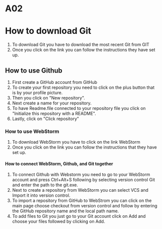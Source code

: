 # A02
<!DOCTYPE html>
<html>
  <head> 
    <title>How to use Git, WebStorm, and Github.</title>
  </head>
  <body>
    <h1>How to download Git</h1>
    <ol>
      <li>To download Git you have to download the most recent Git from <a href="https://git-scm.com/downloads"></a>GIT</li>
      <li>Once you click on the link you can follow the instructions they have set up.</li>
    </ol>
    <h2>How to use Github</h2>
    <ol>
      <li>First create a GitHub account from <a href="https://github.com/join"></a>GitHub</li>
      <li>To create your first repository you need to click on the plus button that is by your profile picture.</li>
      <li>Then you click on "New repository".</li>
      <li>Next create a name for your repository.</li>
      <li>To have Readme.file connected to your repository file you click on "Initialize this repository with a README".</li>
      <li>Lastly, click on "Click repository"</li>
    </ol>
    <h3>How to use WebStorm</h3>
    <ol>
      <li>To download WebStorm you have to click on the link <a href="https://www.jetbrains.com/student"></a>WebStorm</li>
      <li>Once you click on the link you can follow the instructions that they have set up.</li>
    </ol>
    <h4>How to connect WebStorm, Github, and Git together</h4>
    <ol>
      <li>To connect Github with Webstorm you need to go to your WebStorm account and press Ctrl+Alt+S following by selecting version control Git and enter the path to the git.exe.</li>
      <li>Next to create a repository from WebStorm you can select VCS and Import it into version control.</li>
      <li>To import a repository from GitHub to WebStrom you can click on the main page choose checkout from version control and follow by entering the GitHub repository name and the local path name.</li>
      <li>To add files to Git you just go to your Git account click on Add and choose your files followed by clicking on Add.</li>
    </ol>
  </body>
</html>

